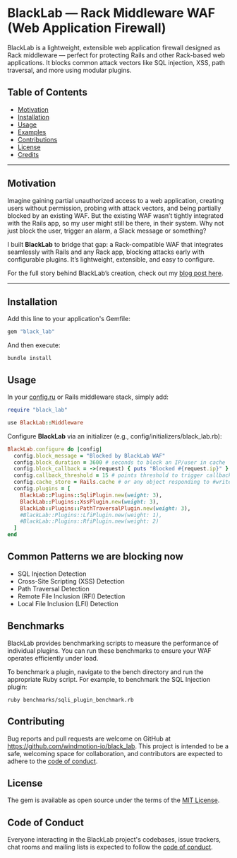 # **BlackLab — Rack Middleware WAF (Web Application Firewall)**

BlackLab is a lightweight, extensible web application firewall designed as Rack middleware — perfect for protecting Rails and other Rack-based web applications. It blocks common attack vectors like SQL injection, XSS, path traversal, and more using modular plugins.

## **Table of Contents**

- [<u>Motivation</u>](https://github.com/windmotion-io/black-lab#motivation)
- [<u>Installation</u>](https://github.com/windmotion-io/black-lab#installation)
- [<u>Usage</u>](https://github.com/windmotion-io/black-lab#usage)
- [<u>Examples</u>](https://github.com/windmotion-io/black-lab#examples)
- [<u>Contributions</u>](https://github.com/windmotion-io/black-lab#contributions)
- [<u>License</u>](https://github.com/windmotion-io/black-lab#license)
- [<u>Credits</u>](https://github.com/windmotion-io/black-lab#credits)

---

## **Motivation**

Imagine gaining partial unauthorized access to a web application, creating users without permission, probing with attack vectors, and being partially blocked by an existing WAF. But the existing WAF wasn’t tightly integrated with the Rails app, so my user might still be there, in their system. Why not just block the user, trigger an alarm, a Slack message or something?

I built **BlackLab** to bridge that gap: a Rack-compatible WAF that integrates seamlessly with Rails and any Rack app, blocking attacks early with configurable plugins. It’s lightweight, extensible, and easy to configure.

For the full story behind BlackLab’s creation, check out my [<u>blog post here</u>](https://github.com/windmotion-io/black-lab/blob/master/YOUR_BLOG_POST_LINK_HERE).

---

## **Installation**

Add this line to your application's Gemfile:

```ruby
gem "black_lab"
```

And then execute:

```
bundle install
```

## **Usage**

In your [config.ru](http://config.ru) or Rails middleware stack, simply add:

```ruby
require "black_lab"

use BlackLab::Middleware
```

Configure **BlackLab** via an initializer (e.g., config/initializers/black_lab.rb):

```ruby
BlackLab.configure do |config|
  config.block_message = "Blocked by BlackLab WAF"
  config.block_duration = 3600 # seconds to block an IP/user in cache
  config.block_callback = ->(request) { puts "Blocked #{request.ip}" } # { User.find_by(ip: request.ip).block_forever!)}
  config.callback_threshold = 15 # points threshold to trigger callback
  config.cache_store = Rails.cache # or any object responding to #write/#read
  config.plugins = [
    BlackLab::Plugins::SqliPlugin.new(weight: 3),
    BlackLab::Plugins::XssPlugin.new(weight: 3),
    BlackLab::Plugins::PathTraversalPlugin.new(weight: 3),
    #BlackLab::Plugins::LfiPlugin.new(weight: 1),
    #BlackLab::Plugins::RfiPlugin.new(weight: 2)
  ]
end
```

## **Common Patterns we are blocking now**

- SQL Injection Detection
- Cross-Site Scripting (XSS) Detection
- Path Traversal Detection
- Remote File Inclusion (RFI) Detection
- Local File Inclusion (LFI) Detection

## **Benchmarks**

BlackLab provides benchmarking scripts to measure the performance of individual plugins. You can run these benchmarks to ensure your WAF operates efficiently under load.

To benchmark a plugin, navigate to the bench directory and run the appropriate Ruby script. For example, to benchmark the SQL Injection plugin:

```
ruby benchmarks/sqli_plugin_benchmark.rb
```

## **Contributing**

Bug reports and pull requests are welcome on GitHub at [<u>https://github.com/windmotion-io/black_lab</u>](https://github.com/windmotion-io/black_lab). This project is intended to be a safe, welcoming space for collaboration, and contributors are expected to adhere to the [<u>code of conduct</u>](https://github.com/windmotion-io/black_lab/blob/master/CODE_OF_CONDUCT.md).

## **License**

The gem is available as open source under the terms of the [<u>MIT License</u>](https://opensource.org/licenses/MIT).

## **Code of Conduct**

Everyone interacting in the BlackLab project's codebases, issue trackers, chat rooms and mailing lists is expected to follow the [<u>code of conduct</u>](https://github.com/windmotion-io/black_lab/blob/master/CODE_OF_CONDUCT.md).